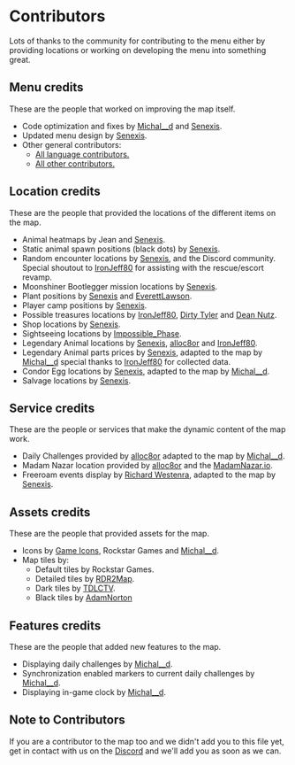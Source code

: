 # Contributors
Lots of thanks to the community for contributing to the menu either by providing locations or working on developing the menu into something great.

## Menu credits
These are the people that worked on improving the map itself.

- Code optimization and fixes by [Michal__d](https://github.com/MichalD96) and [Senexis](https://github.com/Senexis).
- Updated menu design by [Senexis](https://github.com/Senexis).
- Other general contributors:
    * [All language contributors.](https://github.com/jeanropke/RDOMap/blob/master/langs/README.md)
    * [All other contributors.](https://github.com/jeanropke/RDOMap/graphs/contributors)

## Location credits
These are the people that provided the locations of the different items on the map.

- Animal heatmaps by Jean and [Senexis](https://github.com/Senexis).
- Static animal spawn positions (black dots) by [Senexis](https://github.com/Senexis).
- Random encounter locations by [Senexis](https://github.com/Senexis), and the Discord community. Special shoutout to [IronJeff80](https://github.com/IronJeff80) for assisting with the rescue/escort revamp.
- Moonshiner Bootlegger mission locations by [Senexis](https://github.com/Senexis).
- Plant positions by [Senexis](https://github.com/Senexis) and [EverettLawson](https://github.com/EverettLawson).
- Player camp positions by [Senexis](https://github.com/Senexis).
- Possible treasures locations by [IronJeff80](https://github.com/IronJeff80), [Dirty Tyler](https://www.youtube.com/channel/UC3LdKFizyou1RfkkmDUUVsg) and [Dean Nutz](https://www.youtube.com/channel/UCBSYrZQsPndOm-zckXNUItw).
- Shop locations by [Senexis](https://github.com/Senexis).
- Sightseeing locations by [Impossible_Phase](https://reddit.com/u/Impossible_Phase).
- Legendary Animal locations by [Senexis](https://github.com/Senexis), [alloc8or](https://github.com/alloc8or/) and [IronJeff80](https://github.com/IronJeff80).
- Legendary Animal parts prices by [Senexis](https://github.com/Senexis), adapted to the map by [Michal__d](https://github.com/MichalD96) special thanks to [IronJeff80](https://github.com/IronJeff80) for collected data.
- Condor Egg locations by [Senexis](https://github.com/Senexis), adapted to the map by [Michal__d](https://github.com/MichalD96).
- Salvage locations by [Senexis](https://github.com/Senexis).

## Service credits
These are the people or services that make the dynamic content of the map work.
- Daily Challenges provided by [alloc8or](https://github.com/alloc8or/) adapted to the map by [Michal__d](https://github.com/MichalD96).
- Madam Nazar location provided by [alloc8or](https://github.com/alloc8or/) and the [MadamNazar.io](https://madamnazar.io/).
- Freeroam events display by [Richard Westenra](https://www.richardwestenra.com/rdr2-free-roam-event-schedule), adapted to the map by [Senexis](https://github.com/Senexis).

## Assets credits
These are the people that provided assets for the map.

- Icons by [Game Icons](https://game-icons.net/), Rockstar Games and [Michal__d](https://github.com/MichalD96).
- Map tiles by:
    * Default tiles by Rockstar Games.
    * Detailed tiles by [RDR2Map](https://rdr2map.com/).
    * Dark tiles by [TDLCTV](https://github.com/TDLCTV).
    * Black tiles by [AdamNorton](https://github.com/AdamNortonUK)

## Features credits
These are the people that added new features to the map.
- Displaying daily challenges by [Michal__d](https://github.com/MichalD96).
- Synchronization enabled markers to current daily challenges by [Michal__d](https://github.com/MichalD96).
- Displaying in-game clock by [Michal__d](https://github.com/MichalD96).

## Note to Contributors
If you are a contributor to the map too and we didn't add you to this file yet, get in contact with us on the [Discord](https://discord.com/invite/HkU6ugT) and we'll add you as soon as we can.
